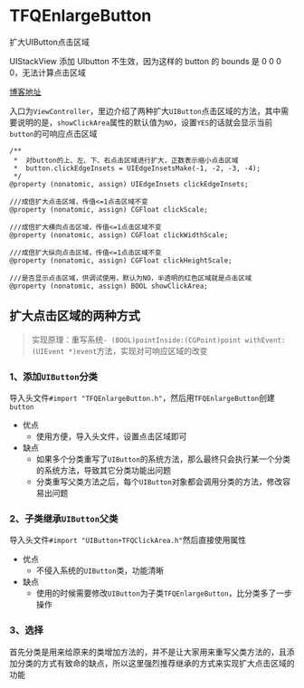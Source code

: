 # TFQEnlargeButton
扩大UIButton点击区域

UIStackView 添加 UIbutton 不生效，因为这样的 button 的 bounds 是 0 0 0 0，无法计算点击区域

[博客地址](https://lizhidada.github.io/2019/09/25/iOS-%E6%89%A9%E5%A4%A7UIbutton%E7%82%B9%E5%87%BB%E5%8C%BA%E5%9F%9F/)

入口为`ViewController`，里边介绍了两种扩大`UIButton`点击区域的方法，其中需要说明的是，`showClickArea`属性的默认值为`NO`，设置`YES`的话就会显示当前`button`的可响应点击区域

```
/**
 *  对button的上、左、下、右点击区域进行扩大，正数表示缩小点击区域
 *  button.clickEdgeInsets = UIEdgeInsetsMake(-1, -2, -3, -4);
 */
@property (nonatomic, assign) UIEdgeInsets clickEdgeInsets;

///成倍扩大点击区域，传值<=1点击区域不变
@property (nonatomic, assign) CGFloat clickScale;

///成倍扩大横向点击区域，传值<=1点击区域不变
@property (nonatomic, assign) CGFloat clickWidthScale;

///成倍扩大纵向点击区域，传值<=1点击区域不变
@property (nonatomic, assign) CGFloat clickHeightScale;

///是否显示点击区域，供调试使用，默认为NO，半透明的红色区域就是点击区域
@property (nonatomic, assign) BOOL showClickArea;
```
## 扩大点击区域的两种方式

> 实现原理：重写系统```- (BOOL)pointInside:(CGPoint)point withEvent:(UIEvent *)event```方法，实现对可响应区域的改变

### 1、添加`UIButton`分类

导入头文件`#import "TFQEnlargeButton.h"`，然后用`TFQEnlargeButton`创建`button`

- 优点
	- 使用方便，导入头文件，设置点击区域即可
- 缺点
	- 如果多个分类重写了`UIButton`的系统方法，那么最终只会执行某一个分类的系统方法，导致其它分类功能出问题
	- 分类重写父类方法之后，每个`UIButton`对象都会调用分类的方法，修改容易出问题
	
### 2、子类继承`UIButton`父类
导入头文件`#import "UIButton+TFQClickArea.h"`然后直接使用属性

- 优点
	- 不侵入系统的`UIButton`类，功能清晰
- 缺点
	- 使用的时候需要修改`UIButton`为子类`TFQEnlargeButton`，比分类多了一步操作
	
### 3、选择
首先分类是用来给原来的类增加方法的，并不是让大家用来重写父类方法的，且添加分类的方式有致命的缺点，所以这里强烈推荐继承的方式来实现扩大点击区域的功能
